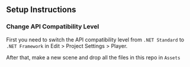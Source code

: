 ## Setup Instructions

### Change API Compatibility Level
First you need to switch the API compatibility level from `.NET Standard` to `.NET Framework` in Edit > Project Settings > Player.

After that, make a new scene and drop all the files in this repo in `Assets`
